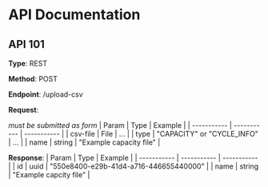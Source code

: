 # API Documentation

## API 101

**Type**: REST

**Method**: POST

**Endpoint**: /upload-csv

**Request**:

*must be submitted as form*
| Param | Type | Example |
| ----------- | ----------- | ----------- |
| csv-file | File | ... |
| type | "CAPACITY" or "CYCLE_INFO" | ... |
| name | string | "Example capacity file" |

**Response**:
| Param | Type | Example |
| ----------- | ----------- | ----------- |
| id | uuid | "550e8400-e29b-41d4-a716-446655440000" |
| name | string | "Example capcity file" |

